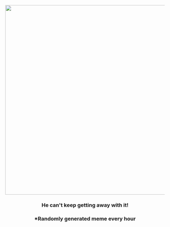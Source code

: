 <p align="center">
        <img src="https://i.redd.it/glbwkwwx0uz81.gif" width="600" height="600">
        </p>
        <h3 align="center">He can't keep getting away with it!</h3>
        <h3 align="center">*Randomly generated meme every hour</h3>
    